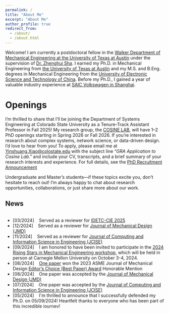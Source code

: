 ```yaml
---
permalink: /
title: "About Me"
excerpt: "About Me"
author_profile: true
redirect_from: 
  - /about/
  - /about.html
---
```


Welcome! I am currently a postdoctoral fellow in the [Walker Department of Mechanical Engineering at the University of Texas at Austin](https://www.me.utexas.edu/) under the supervision of [Dr. Zhenghui Sha](https://www.me.utexas.edu/people/faculty-directory/sha). I earned my Ph.D. in Mechanical Engineering from [the University of Texas at Austin](https://www.utexas.edu/) and my M.S. and B.Eng. degrees in Mechanical Engineering from the [University of Electronic Science and Technology of China](https://en.uestc.edu.cn/). Before my Ph.D., I gained a year of valuable industry experience at [SAIC Volkswagen in Shanghai](https://volkswagengroupchina.com.cn/en/partner/saicvolkswagen).  

Openings
======
I’m thrilled to share that I’ll be joining the Department of Systems Engineering at Colorado State University as a Tenure-Track Assistant Professor in Fall 2025! My research group, the [COSINE LAB](https://cosine-lab.github.io/cosinelab.org/), will have 1–2 PhD openings starting in Spring 2026 or Fall 2026. If you’re interested in research about complex systems, network science, or data-driven design. I’d love to hear from you! To apply, please email me at [Yinshuang.Xiao@colostate.edu](mailto:yinshuang.xiao@colostate.edu) with the subject line “*GRA Application to Cosine Lab*.” and include your CV, transcripts, and a brief summary of your research interests and experience. For full details, see the [PhD Recruitment Announcement](/files/PhD_Recuit_Cosine_Lab_CSU.pdf)

Undergraduate and Master’s students—if these topics excite you, don’t hesitate to reach out! I’m always happy to chat about research opportunities, collaborations, or just share more about our work.


News
------
<div style="height: 300px; overflow-y: scroll;">
  <ul>
    <li>[03/2024] &nbsp;&nbsp; Served as a reviewer for <a href="https://event.asme.org/IDETC-CIE">IDETC-CIE 2025</a></li>
    <li>[12/2024] &nbsp;&nbsp; Served as a reviewer for <a href="https://asmedigitalcollection.asme.org/mechanicaldesign">Journal of Mechanical Design (JMD)</a></li>
    <li>[11/2024] &nbsp;&nbsp; Served as a reviewer for <a href="https://asmedigitalcollection.asme.org/computingengineering">Journal of Computing and Information Science in Engineering (JCISE)</a></li>
  	<li>[09/2024] &nbsp;&nbsp; I am honored to have been invited to participate in the <a href="https://www.meche.engineering.cmu.edu/rising-stars.html">2024 Rising Stars in Mechanical Engineering workshop</a>, which will be held in person at Carnegie Mellon University on October 3-4, 2024. </li>
    <li>[08/2024] &nbsp;&nbsp; <a href="https://asmedigitalcollection.asme.org/mechanicaldesign/article/145/9/091703/1163699/Graph-Neural-Network-Based-Design-Decision-Support">One paper</a> won the 2023 ASME Journal of Mechanical Design <a href="https://asmejmd.org/editors-choice-award/">Editor’s Choice (Best Paper) Award</a> Honorable Mention </li>
    <li>[08/2024] &nbsp;&nbsp; One paper was accepted by the <a href="https://asmedigitalcollection.asme.org/mechanicaldesign">Journal of Mechanical Design (JMD)</a> </li>
    <li>[07/2024] &nbsp;&nbsp; One paper was accepted by the <a href="https://asmedigitalcollection.asme.org/computingengineering">Journal of Computing and Information Science in Engineering (JCISE)</a></li>
    <li>[05/2024] &nbsp;&nbsp; I'm thrilled to announce that I successfully defended my Ph.D. on 05/09/2024! Heartfelt thanks to everyone who has been part of this incredible journey!</li>
    <li>[05/2024] &nbsp;&nbsp; One paper was accepted by <a href="https://event.asme.org/IDETC-CIE">IDETC-CIE 2024</a></li>
    <li>[04/2024] &nbsp;&nbsp; Served as a reviewer for <a href="https://event.asme.org/IDETC-CIE">IDETC-CIE 2024</a></li>
    <li>[03/2024] &nbsp;&nbsp; I was invited to deliver my concluding internship presentation at <a href="https://www.ford.com/">Ford</a></li>
    <li>[01/2024] &nbsp;&nbsp; Served as a reviewer for <a href="https://cser.info/cser2023/cser2024/">CSER 2024</a></li>
    <li>[11/2023] &nbsp;&nbsp; Presented our <a href="/files/abstract4.pdf">recent work</a> at <a href="https://cesun.org/">CESUN 2023</a></li>
    <li>[11/2023] &nbsp;&nbsp; Served as a volunteer for <a href="https://cesun.org/">CESUN 2023</a></li>
    <li>[06/2023] &nbsp;&nbsp; I will join <a href="https://www.ford.com/">Ford Motor Company</a> as a data scientist intern</li>
  </ul>
</div>



